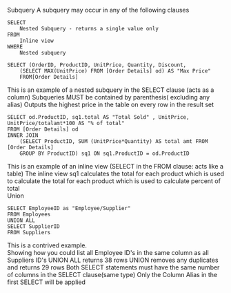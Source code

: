Subquery
	A subquery may occur in any of the following clauses
	
	SELECT 
		Nested Subquery - returns a single value only 
	FROM
		Inline view
	WHERE
		Nested subquery
	
	SELECT (OrderID, ProductID, UnitPrice, Quantity, Discount,
		(SELECT MAX(UnitPrice) FROM [Order Details] od) AS "Max Price" 
		FROM[Order Details]
		
This is an example of a nested subquery in the SELECT clause
	(acts as a column)
	Subqueries MUST be contained by parenthesis( excluding any alias)
	Outputs the highest price in the table on every row in the result set 
	
	SELECT od.ProductID, sq1.total AS "Total Sold" , UnitPrice, UnitPrice/totalamt*100 AS "% of total"
	FROM [Order Details] od 
	INNER JOIN 
		(SELECT ProductID, SUM (UnitPrice*Quantity) AS total amt FROM [Order Details] 
		GROUP BY ProductID) sq1 ON sq1.ProductID = od.ProductID
		
This is an example of an inline view (SELECT in the FROM clause: acts like a table)
	The inline view sq1 calculates the total for each product which is used to calculate the total for each product which is used to calculate percent of total
	\
Union
	
	SELECT EmployeeID as "Employee/Supplier" 
	FROM Employees
	UNION ALL
	SELECT SupplierID
	FROM Suppliers
	
This is a contrived example. \
Showing how you could list all Employee ID's in the same column as all Suppliers ID's
	UNION ALL returns 38 rows
	UNION removes any duplicates and returns 29 rows
	Both SELECT statements must have the same number of columns in the SELECT clause(same type)
	Only the Column Alias in the first SELECT will be applied
	
